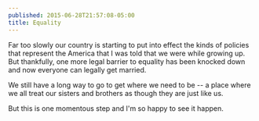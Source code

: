 ```yaml
---
published: 2015-06-28T21:57:08-05:00
title: Equality
---
```

Far too slowly our country is starting to put into effect the kinds of policies that represent the America that I was told that we were while growing up. But thankfully, one more legal barrier to equality has been knocked down and now everyone can legally get married.

We still have a long way to go to get where we need to be -- a place where we all treat our sisters and brothers as though they are just like us. 

But this is one momentous step and I'm so happy to see it happen.